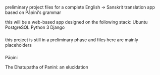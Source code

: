 
preliminary project files for a complete English -> Sanskrit translation app
based on Pāṇini's grammar

this will be a web-based app designed on the following stack:
Ubuntu
PostgreSQL
Python 3
Django

###

this project is still in a preliminary phase and files here are mainly placeholders

###


Pāṇini


The Dhatupatha of Panini: an elucidation


